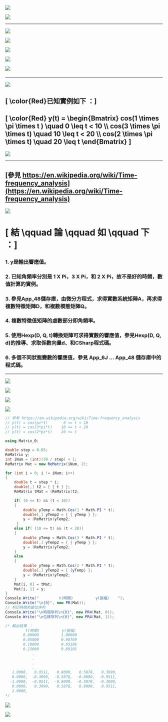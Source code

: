 <!--     範例 App_50        -->

<!-- 
# \[{  \color{Fuchsia}精\;銳\; \color{Purple}矩\;陣\;  \color{Red}計\;算\; \color{Green} 求\;解\;器  }\] 
-->  
![](Images/11-10-01.png) 


<!--         
#### \[{  \color{Fuchsia} 【 \color{Green}  Sharp \; Matrix \; Solver \;  \color{Brown} \iff  \;  \color{Red} S\;M\;S】 }\]  
-->  
![](Images/11-10-02.png)  

---

<!--   
## \[{ \color{Fuchsia} Time-Frequency-Signal \;(Response) \quad Solution  }\] 
-->
![](Images/11-30-01.png)  

 
<!--     ##### \[ using \]   -->
![](Images/11-30-07.png)  

<!--   
## \[  \color{Red} Precisely \; Numerical \; Value \; Computations  \]  
-->  
![](Images/11-30-02.png)  

<!--     ##### \[ with \]   -->  
![](Images/11-30-08.png)  

<!--   
## \[{ \color{Green} Real \; \color{Red} And \; \color{magenta} Complex \quad \; \color{Brown} Matrix \;\; Transform  }\] 
-->
![](Images/11-30-03.png)  

<!--         ##### \[ Part \; 1 \]    -->  
<!--    ![](Images/11-30-09.png)     -->  
<!--   ##### $$Part \quad 2$$   -->  

####  

---
<!--  
# \[ \color{Green} 時\quad頻\quad數\quad值\quad計\quad算 \]  
### \[ \color{Green} Precisely \quad Time \quad Frequency \quad Numerical \quad Computations \]  
-->
![](Images/25-05-01-03.png)

<!--      
#########################################################

#  $ 微分方程式 : $

### $$ M(t) \times \ddot{y}_h(t) + C(t) \times \dot{y}_h(t) + K(t) \times y_h(t) = d_h $$  

## $$ 由齊次微分方程式，得到\quad \ddot{y}_h(t)、\dot{y}_h(t)、y_h(t) $$  

### $$ M(t) \times \ddot{y}_p(t) + C(t) \times \dot{y}_p(t) + K(t) \times y_p(t) = f(t) $$  

## $$ 由非齊次微分方程式，得到\quad \ddot{y}_p(t)、\dot{y}_p(t)、y_p(t) $$   

## $通解 ：$ 

##  $$\begin{bmatrix}\dot{y}(t)\\y(t)\end{bmatrix} =\begin{bmatrix}\dot{y}_h(t)\\y_h(t)\end{bmatrix} + \begin{bmatrix}\dot{y}_p(t)\\y_p(t)\end{bmatrix}$$

---  

>  ***空間多自由度、且多階的時間函數、齊次微分方程式：M(t) * yh''(t) + C(t) * yh'(t) + K(t) * yh(t) = dh，使用友矩陣(Companion Matrix)的方法，求得系統或狀態矩陣 A(t)，再求得 A(t) * Q(t) = Q(t) * D(t)，其中Q（t）是特徵向量矩陣，D（t）是特徵值矩陣，稱此法為實數與複數矩陣轉換（ Real And Complex Matrix Transform ），本求解法可對應於 Laplace、 Fourier、 Z Transform 或是捲積積分法等等。隨時間變化的角頻率（$\omega$）是系統矩陣 A（t）之複數特徵值的虛數值，隨時間變化的模態，是系統矩陣 A（t）的特徵向量。D（t）和Q（t）為系統的潛在特性，並在系統受到外力時，才會顯現出來。若要求得系統的訊號響應值[Signal Response]，應由實際量測的初始值或是邊界值，求得複數係數向量$d_h$，再依據如下推導的公式求得。有關初始值和邊界值分別參見App_6J和App_6M儲存庫，而相關的推導公式如右，$\begin{bmatrix}y_h'(t)\\y_h(t)\end{bmatrix} = H_{exp}(D,Q,t) \times d_h$，其中$D$為複數特徵值矩陣，$Q$為複數特徵向量矩陣（模態），$Q_i$為$Q$之逆矩陣，$Hexp(D, Q, t)$和$d_h$分別爲複數矩陣和複數向量。***   

#  $$實 \quad 例 \quad 計 \quad 算 \quad : $$

### $$詳細的【CSharp】程式碼和輸出圖表，請參考本儲存庫中的檔案$$ 

##

$ \color{red} M(t) = \begin{bmatrix} 19 & -1.5 & -2+13.3\times sin(0.85 \times t) \\ -1 & 15 & 0 \\ -10-2.7 \times cos(1.3 \times t) & -3 & 27 \end{bmatrix}$  
 
###

$ \color{red} K(t) = \begin{bmatrix} 60 & -8 & -2-332 \times sin(1.37 \times t) \\ -16 & 180 & -120 \\ -20 & -100+579 \times cos(0.24 \times t) & 300 \end{bmatrix}$

###

$ \color{red} C(t) = \begin{bmatrix} 35 & -1-13.2 \times sin(0.35 \times t) & -0.5 \\ -1.5 & 40 & -1.5 \\-1.2+22.5 \times cos(1.95 \times t) & -1.5 & 75 \end{bmatrix} $

#    

### $A(t) = \begin{bmatrix} -M_i(t) \times C(t) & -M_i(t) \times K(t) \\ I & O \end{bmatrix}$

###  $A(t) \times Q(t) = Q(t) \times D(t) \quad  => \quad A(t) = Q(t) \times D(t) \times Q_i(t)$  

### $ \begin{bmatrix} \ddot{y}_h(t) \\ \dot{y}_h(t) \end{bmatrix} = A(t) \times \begin{bmatrix} \dot{y}_h(t) \\ y_h(t) \end{bmatrix} $

### $ \begin{bmatrix} \dot{y}_h(t) \\ y_h(t) \end{bmatrix} = H_{exp}(D, Q, t)  \times d $

### $ \begin{bmatrix} \dot{y}(t) \\ y(t) \end{bmatrix} = \begin{bmatrix} \dot{y}_h(t) \\ y_h(t) \end{bmatrix} + \begin{bmatrix} \dot{y}_p(t) \\ y_p(t) \end{bmatrix} $

##  

--- 

# 本人初淺的見解如下 ： 

### **時頻數值計算，因爲每一段時間（可能是一秒或是千分之一秒或是百萬之一秒），系統都在變動，也就是相對的頻率都在變動。** 

### **實際時頻數值計算，必須使用程式碼，才有可能計算出來，使用手算幾乎不可能。**  

### **分析（Analysis）包含轉換（Transform）是方法的闡釋，但最後的目標應是實際精確的數值計算結果。**

###  **動態系統的數值計算，輸入的數據應是實數，輸出的結果也應該是實數，要得到【精確的數值】，中間的運算過程，可能必須使用複數矩陣的計算，此部分也是使人產生困惑的地方，故【從古至今，複數矩陣的數學理論，似乎無法處理此問題，唯有使用程式碼，並作實際的計算來解決】。** 

##

---  

#####################################################################################
-->

## \[ \color{Red}已知實例如下 ：\]  

## \[  \color{Red} y(t) = \begin{Bmatrix} cos(1 \times \pi \times t ) \quad 0 \leq t < 10 \\\\ cos(3 \times \pi \times t) \quad 10 \leq t < 20  \\\\ cos(2 \times \pi \times t) \quad 20 \leq t  \end{Bmatrix}  \]  

![](Images/02-06-03.png)

---

## [參見 https://en.wikipedia.org/wiki/Time-frequency_analysis](https://en.wikipedia.org/wiki/Time-frequency_analysis)

![](Images/Asterisk_02.png)

# \[ 結 \qquad 論 \qquad 如 \qquad 下 ：\]

### **1. y是輸出響應值。** 

### **2. 已知角頻率分別是 1 X Pi，3 X Pi，和 2 X Pi，故不是好的時頻，數值計算的實例。**

### **3. 參見App_48儲存庫，由微分方程式，求得實數系統矩陣A，再求得複數特徵矩陣D，和複數模態矩陣Q。**  

### **4. 複數特徵值矩陣的虛數部分即角頻率。**  

### **5. 使用Hexp(D, Q, t)轉換矩陣可求得實數的響應值，參見Hexp(D, Q, d)的推導、求取係數向量d、和CSharp程式碼。**

### **6. 多個不同狀態變數的響應值，參見 App_6J ... App_48 儲存庫中的程式碼。**

---

![](Images/Asterisk_01.png) 

![](Images/25-05-01-01.png)

![](Images/25-05-01-02.png)

![](Images/Asterisk_02.png)

```C#
// 參考 https://en.wikipedia.org/wiki/Time-frequency_analysis 
// y(t) = cos(pi*t)       0 <= t < 10 
// y(t) = cos(3*pi*t)    10 <= t < 20 
// y(t) = cos(2*pi*t)    20 <= t 

using Matrix_0; 

double step = 0.05;
ReMatrix y;
int iNum = (int)(30 / step) + 1;
ReMatrix Mat = new ReMatrix(iNum, 2);

for (int i = 0; i != iNum; i++)
{
    double t = step * i;
    double[,] t2 = { { t } };
    ReMatrix tMat = (ReMatrix)t2;

    if( (0 <= t) && (t < 10))
    { 
        double yTemp = Math.Cos(1 * Math.PI * t);
        double[,] yTemp2 = { { yTemp } };
        y = (ReMatrix)yTemp2; 
     }
    else if( (10 <= t) && (t < 20))
    { 
        double yTemp = Math.Cos(3 * Math.PI * t);
        double[,] yTemp2 = { { yTemp } };
        y = (ReMatrix)yTemp2; 
    }
    else
    {  
        double yTemp = Math.Cos(2 * Math.PI * t);
        double[,] yTemp2 = { {yTemp} };
        y = (ReMatrix)yTemp2; 
    }
    Mat[i, 0] = tMat;
    Mat[i, 1] = y;
}
Console.Write("         t(時間)          y(振幅）   ");
Console.Write("\n{0}", new PR(Mat));
// 列印時間和變位序列 
Console.Write("\n時間序列\n{0}", new PR4(Mat, 0));
Console.Write("\n位移序列\n{0}", new PR4(Mat, 1));

/* 輸出結果 ：
         t(時間)          y(振幅）
        0.00000          1.00000
        0.05000          0.98769
        0.10000          0.95106
        0.15000          0.89101
            .
            .
            .
            .
   1.0000,   0.9511,   0.8090,   0.5878,   0.3090,
   0.0000,  -0.3090,  -0.5878,  -0.8090,  -0.9511,
  -1.0000,  -0.9511,  -0.8090,  -0.5878,  -0.3090,
   0.0000,   0.3090,   0.5878,   0.8090,   0.9511,
   1.0000,
*/
```
<!--  
## \[ \color{Fuchsia} \ast \quad \ast \quad \ast \quad \ast \quad \ast \quad \ast \quad \ast \quad \ast \quad \ast \quad \ast \quad \ast  \]
-->

![](Images/Asterisk_02.png)

![](Images/name_card.png)  
